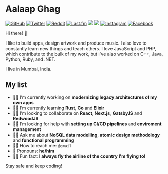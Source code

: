 # Aalaap Ghag
<a href="https://github.com/aalaap"><img src="https://img.shields.io/github/followers/aalaap.svg?label=GitHub&style=social" alt="GitHub"></a> <a href="https://twitter.com/aalaap"><img src="https://img.shields.io/twitter/follow/aalaap?label=Twitter&style=social" alt="Twitter"></a> <a href="https://reddit.com/u/aalaap"><img src="https://img.shields.io/reddit/user-karma/combined/aalaap?style=social" alt="Reddit"></a> <a href="https://last.fm/user/aalaap"><img src="https://img.shields.io/badge/Last_fm--aalaap?logo=last.fm&style=social" alt="Last.fm"></a> <a href="https://my.playstation.com/profile/aalaap"><img src="https://img.shields.io/badge/196-PlayStationNetwork--aalaap?logo=playstation-4&style=social"></a> <a href="http://live.xbox.com/Profile?Gamertag=aalaap"><img src="https://img.shields.io/badge/9065-XboxLive--aalaap?logo=xbox&style=social"></a> <a href="https://instagram.com/aalaap"><img src="https://img.shields.io/badge/Instagram--aalaap?logo=instagram&style=social" alt="Instagram"></a> <a href="https://facebook.com/aalaap"><img src="https://img.shields.io/badge/Facebook--aalaap?logo=facebook&style=social" alt="Facebook"></a>

Hi there! 👋

I like to build apps, design artwork and produce music. I also love to constantly learn new things and teach others. I love JavaScript and PHP, which contribute to the bulk of my work, but I've also worked on C++, Java, Python, Ruby, and .NET.

I live in Mumbai, India.

## My list

- 👨‍💻 I’m currently working on **modernizing legacy architectures of my own apps**
- 👨‍🏫 I’m currently learning **Rust**, **Go** and **Elixir**
- 👷‍♀️ I’m looking to collaborate on **React**, **Next.js**, **GatsbyJS** and **RedwoodJS**
- 🕵️‍♀️ I’m looking for help with **setting up CI/CD pipelines** and **enviroment management**
- 👨‍⚖️ Ask me about **NoSQL data modelling**, **atomic design methodology** and **functional programming**
- 👩‍✈️ How to reach me: `@gmail`
- 🧔 Pronouns: **he/him**
- 🧟‍♂️ Fun fact: **I always fly the airline of the country I'm flying to!**

Stay safe and keep coding!

<!--
**aalaap/aalaap** is a ✨ _special_ ✨ repository because its `README.md` (this file) appears on your GitHub profile.

Here are some ideas to get you started:

- 🔭 I’m currently working on ...
- 🌱 I’m currently learning ...
- 👯 I’m looking to collaborate on ...
- 🤔 I’m looking for help with ...
- 💬 Ask me about ...
- 📫 How to reach me: ...
- 😄 Pronouns: ...
- ⚡ Fun fact: ...
-->
